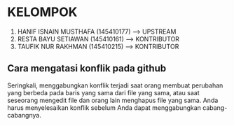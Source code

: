 # KELOMPOK

1. HANIF ISNAIN MUSTHAFA (145410177) --> UPSTREAM
2. RESTA BAYU SETIAWAN (145410161) --> KONTRIBUTOR
3. TAUFIK NUR RAKHMAN (145410215) --> KONTRIBUTOR

## Cara mengatasi konflik pada github
Seringkali, menggabungkan konflik terjadi saat orang membuat perubahan yang berbeda pada baris yang sama dari file yang sama, atau saat seseorang mengedit file dan orang lain menghapus file yang sama. Anda harus menyelesaikan konflik sebelum Anda dapat menggabungkan cabang-cabangnya.